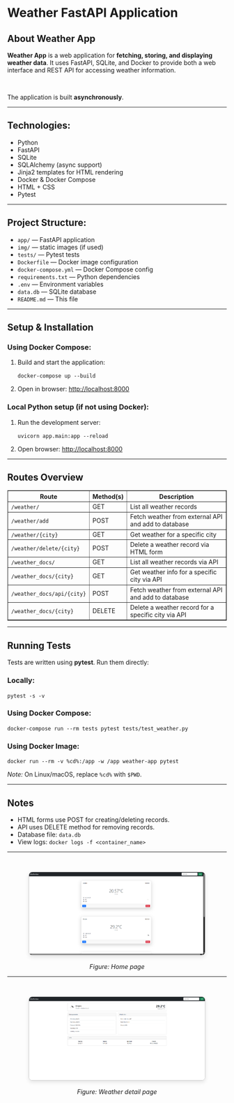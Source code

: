 <h1>Weather FastAPI Application</h1>

<h2>About Weather App</h2>
<p><strong>Weather App</strong> is a web application for <strong>fetching, storing, and displaying weather data</strong>. 
It uses FastAPI, SQLite, and Docker to provide both a web interface and REST API for accessing weather information.</p>
<br>
<p>The application is built <strong>asynchronously</strong>.</p>

<hr>

<h2>Technologies:</h2>
<ul>
  <li>Python</li>
  <li>FastAPI</li>
  <li>SQLite</li>
  <li>SQLAlchemy (async support)</li>
  <li>Jinja2 templates for HTML rendering</li>
  <li>Docker & Docker Compose</li>
  <li>HTML + CSS</li>
  <li>Pytest</li>
</ul>

<hr>

<h2>Project Structure:</h2>
<ul>
  <li><code>app/</code> — FastAPI application</li>
  <li><code>img/</code> — static images (if used)</li>
  <li><code>tests/</code> — Pytest tests</li>
  <li><code>Dockerfile</code> — Docker image configuration</li>
  <li><code>docker-compose.yml</code> — Docker Compose config</li>
  <li><code>requirements.txt</code> — Python dependencies</li>
  <li><code>.env</code> — Environment variables</li>
  <li><code>data.db</code> — SQLite database</li>
  <li><code>README.md</code> — This file</li>
</ul>

<hr>

<h2>Setup & Installation</h2>
<h3>Using Docker Compose:</h3>
<ol>
  <li>Build and start the application:
    <pre><code>docker-compose up --build</code></pre>
  </li>
  <li>Open in browser: <a href="http://localhost:8000">http://localhost:8000</a></li>
</ol>

<h3>Local Python setup (if not using Docker):</h3>
<ol>
  <li>Run the development server:
    <pre><code>uvicorn app.main:app --reload</code></pre>
  </li>
  <li>Open browser: <a href="http://localhost:8000">http://localhost:8000</a></li>
</ol>

<hr>
<h2>Routes Overview</h2>
<table border="1" cellpadding="5" cellspacing="0">
  <tr>
    <th>Route</th>
    <th>Method(s)</th>
    <th>Description</th>
  </tr>

  <tr>
    <td><code>/weather/</code></td>
    <td>GET</td>
    <td>List all weather records</td>
  </tr>
  <tr>
    <td><code>/weather/add</code></td>
    <td>POST</td>
    <td>Fetch weather from external API and add to database</td>
  </tr>
  <tr>
    <td><code>/weather/{city}</code></td>
    <td>GET</td>
    <td>Get weather for a specific city</td>
  </tr>
  <tr>
    <td><code>/weather/delete/{city}</code></td>
    <td>POST</td>
    <td>Delete a weather record via HTML form</td>
  </tr>

  <tr>
    <td><code>/weather_docs/</code></td>
    <td>GET</td>
    <td>List all weather records via API</td>
  </tr>
  <tr>
    <td><code>/weather_docs/{city}</code></td>
    <td>GET</td>
    <td>Get weather info for a specific city via API</td>
  </tr>
  <tr>
    <td><code>/weather_docs/api/{city}</code></td>
    <td>POST</td>
    <td>Fetch weather from external API and add to database</td>
  </tr>
  <tr>
    <td><code>/weather_docs/{city}</code></td>
    <td>DELETE</td>
    <td>Delete a weather record for a specific city via API</td>
  </tr>
</table>


<hr>

<h2>Running Tests</h2>
<p>Tests are written using <strong>pytest</strong>. Run them directly:</p>

<h3>Locally:</h3>
<pre><code>pytest -s -v
</code></pre>

<h3>Using Docker Compose:</h3>
<pre><code>docker-compose run --rm tests pytest tests/test_weather.py
</code></pre>

<h3>Using Docker Image:</h3>
<pre><code>docker run --rm -v %cd%:/app -w /app weather-app pytest
</code></pre>
<p><em>Note:</em> On Linux/macOS, replace <code>%cd%</code> with <code>$PWD</code>.</p>

<hr>

<h2>Notes</h2>
<ul>
  <li>HTML forms use POST for creating/deleting records.</li>
  <li>API uses DELETE method for removing records.</li>
  <li>Database file: <code>data.db</code></li>
  <li>View logs: <code>docker logs -f &lt;container_name&gt;</code></li>
</ul>

<hr>
<br>
<p style="text-align:center">
    <img src="img/homme.png" alt="Home" style="max-width:80%; border:1px solid #ccc; border-radius:8px; box-shadow:0 4px 10px rgba(0,0,0,0.1);">
</p>
<p style="text-align:center"><em>Figure: Home page</em></p>

<hr>
<br>
<p style="text-align:center">
    <img src="img/weather_info.png" alt="Home" style="max-width:80%; border:1px solid #ccc; border-radius:8px; box-shadow:0 4px 10px rgba(0,0,0,0.1);">
</p>
<p style="text-align:center"><em>Figure: Weather detail page</em></p>
